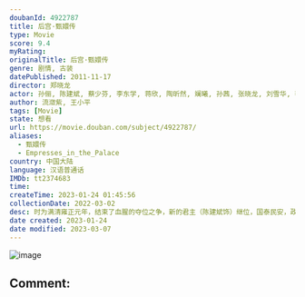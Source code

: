 ```yaml
---
doubanId: 4922787
title: 后宫·甄嬛传
type: Movie
score: 9.4
myRating: 
originalTitle: 后宫·甄嬛传
genre: 剧情, 古装
datePublished: 2011-11-17
director: 郑晓龙
actor: 孙俪, 陈建斌, 蔡少芬, 李东学, 蒋欣, 陶昕然, 斓曦, 孙茜, 张晓龙, 刘雪华, 李天柱, 蓝盈莹, 张雅萌, 杨紫嫣, 陈思斯, 万美汐, 热依扎, 李宜娟, 战菁一, 唐艺昕, 谭松韵, 徐璐, 毛晓彤, 康福震, 杨凯淳, 刘钇彤, 赵秦, 王文杰, 颖儿, 郭萱, 邬立朋, 沈保平, 梁艺馨, 杨淇, 何亚男, 李佳璇, 王一鸣, 张杰, 季冠霖, 田朴珺, 乔诗语, 纪姿含, 赵千紫, 张妍, 赵岭, 汪晴, 刘荫, 杨静, 纪元, 杨心仪, 李梦洋, 孙艳, 谭琍敏, 崔漫莉, 杨晨, 赵海龙, 王丽涵, 严燕生, 李丹, 马维福, 周子涵, 孙宁, 杨晓波, 陈倩, 刘洋, 马千芳, 罗康, 翟蓓蓓, 罗莉娜, 海燕, 李周洋, 张志伟, 杜相, 刘岩, 何梦婷, 李璐兵, 秦一铭, 孙渤洋, 王彪, 张艾, 刘柏廷, 韩雨婷, 胡鑫慧, 李泓瑞, 李莺雅, 邢文杰, 梅傲冬, 许欢, 尹舒, 田淑梅, 郭子豪, 程楠, 杜小涛, 黄宁生, 方云, 孙菲, 田西平, 李洋, 李群, 杜晓涛, 路文博, 闫卷德, 姚思诗, 张一曼, 王霜, 吴怡林, 马跃峰, 张毅, 王民, 郭晨
author: 流潋紫, 王小平
tags: [Movie]
state: 想看
url: https://movie.douban.com/subject/4922787/
aliases:
  - 甄嬛传
  - Empresses_in_the_Palace
country: 中国大陆
language: 汉语普通话
IMDb: tt2374683
time: 
createTime: 2023-01-24 01:45:56
collectionDate: 2022-03-02
desc: 时为满清雍正元年，结束了血腥的夺位之争，新的君主（陈建斌饰）继位，国泰民安，政治清明，但在一片祥和的表象之下，一股暗流蠢蠢欲动。尤其后宫，华妃（蒋欣饰）与皇后（蔡少芬饰）分庭抗礼，各方势力裹挟其...
date created: 2023-01-24
date modified: 2023-03-07
---
```


![image](p1480046723.jpg)

Comment:
---
